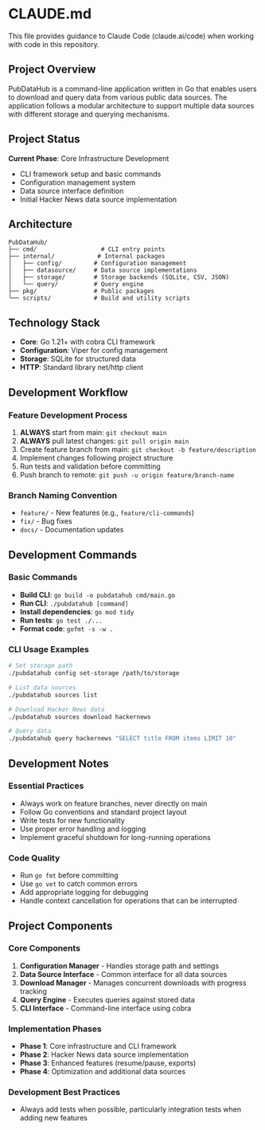 # CLAUDE.md

This file provides guidance to Claude Code (claude.ai/code) when working with code in this repository.

## Project Overview

PubDataHub is a command-line application written in Go that enables users to download and query data from various public data sources. The application follows a modular architecture to support multiple data sources with different storage and querying mechanisms.

## Project Status

**Current Phase**: Core Infrastructure Development
- CLI framework setup and basic commands
- Configuration management system
- Data source interface definition
- Initial Hacker News data source implementation

## Architecture

```
PubDataHub/
├── cmd/                  # CLI entry points
├── internal/            # Internal packages
│   ├── config/         # Configuration management
│   ├── datasource/     # Data source implementations
│   ├── storage/        # Storage backends (SQLite, CSV, JSON)
│   └── query/          # Query engine
├── pkg/                # Public packages
└── scripts/            # Build and utility scripts
```

## Technology Stack

- **Core**: Go 1.21+ with cobra CLI framework
- **Configuration**: Viper for config management
- **Storage**: SQLite for structured data
- **HTTP**: Standard library net/http client

## Development Workflow

### Feature Development Process
1. **ALWAYS** start from main: `git checkout main`
2. **ALWAYS** pull latest changes: `git pull origin main`
3. Create feature branch from main: `git checkout -b feature/description`
4. Implement changes following project structure
5. Run tests and validation before committing
6. Push branch to remote: `git push -u origin feature/branch-name`

### Branch Naming Convention
- `feature/` - New features (e.g., `feature/cli-commands`)
- `fix/` - Bug fixes
- `docs/` - Documentation updates

## Development Commands

### Basic Commands
- **Build CLI**: `go build -o pubdatahub cmd/main.go`
- **Run CLI**: `./pubdatahub [command]`
- **Install dependencies**: `go mod tidy`
- **Run tests**: `go test ./...`
- **Format code**: `gofmt -s -w .`

### CLI Usage Examples
```bash
# Set storage path
./pubdatahub config set-storage /path/to/storage

# List data sources
./pubdatahub sources list

# Download Hacker News data
./pubdatahub sources download hackernews

# Query data
./pubdatahub query hackernews "SELECT title FROM items LIMIT 10"
```

## Development Notes

### Essential Practices
- Always work on feature branches, never directly on main
- Follow Go conventions and standard project layout
- Write tests for new functionality
- Use proper error handling and logging
- Implement graceful shutdown for long-running operations

### Code Quality
- Run `go fmt` before committing
- Use `go vet` to catch common errors
- Add appropriate logging for debugging
- Handle context cancellation for operations that can be interrupted

## Project Components

### Core Components
1. **Configuration Manager** - Handles storage path and settings
2. **Data Source Interface** - Common interface for all data sources
3. **Download Manager** - Manages concurrent downloads with progress tracking
4. **Query Engine** - Executes queries against stored data
5. **CLI Interface** - Command-line interface using cobra

### Implementation Phases
- **Phase 1**: Core infrastructure and CLI framework
- **Phase 2**: Hacker News data source implementation
- **Phase 3**: Enhanced features (resume/pause, exports)
- **Phase 4**: Optimization and additional data sources

### Development Best Practices
- Always add tests when possible, particularly integration tests when adding new features